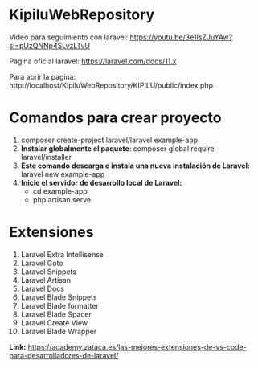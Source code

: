 # KipiluWebRepository

Video para seguimiento con laravel:  https://youtu.be/3e1IsZJuYAw?si=pUzQNNp4SLvzLTvU


Pagina oficial laravel: https://laravel.com/docs/11.x


Para abrir la pagina: http://localhost/KipiluWebRepository/KIPILU/public/index.php


# Comandos para crear proyecto

 1. composer create-project laravel/laravel example-app
 2. **Instalar globalmente el paquete**: composer global require laravel/installer
 3. **Este comando descarga e instala una nueva instalación de Laravel:** laravel new example-app
 4. **Inicie el servidor de desarrollo local de Laravel:**
    - cd example-app
    - php artisan serve
  
# Extensiones

   1. Laravel Extra Intellisense
   2. Laravel Goto
   3. Laravel Snippets
   4. Laravel Artisan
   5. Laravel Docs
   6. Laravel Blade Snippets
   7. Laravel Blade formatter
   8. Laravel Blade Spacer
   9. Laravel Create View
   10. Laravel Blade Wrapper
       
**Link:** https://academy.zataca.es/las-mejores-extensiones-de-vs-code-para-desarrolladores-de-laravel/






